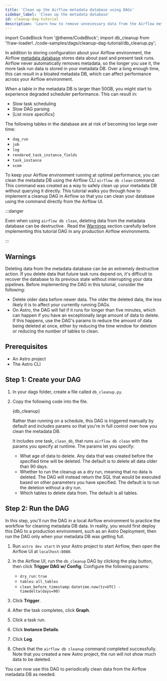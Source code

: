 ```yaml
---
title: 'Clean up the Airflow metadata database using DAGs'
sidebar_label: 'Clean up the metadata database'
id: cleanup-dag-tutorial
description: 'Learn how to remove unnecessary data from the Airflow metadata database using the `airflow db clean` command from a DAG.'
---
```


import CodeBlock from '@theme/CodeBlock';
import db_cleanup from '!!raw-loader!../code-samples/dags/cleanup-dag-tutorial/db_cleanup.py';

In addition to storing configuration about your Airflow environment, the Airflow [metadata database](https://docs.astronomer.io/learn/airflow-database) stores data about past and present task runs. Airflow never automatically removes metadata, so the longer you use it, the more task run data is stored in your metadata DB. Over a long enough time, this can result in a bloated metadata DB, which can affect performance across your Airflow environment.

When a table in the metadata DB is larger than 50GB, you might start to experience degraded scheduler performance. This can result in:

- Slow task scheduling
- Slow DAG parsing
- [List more specifics]

The following tables in the database are at risk of becoming too large over time:

- `dag_run` 
- `job` 
- `log` 
- `rendered_task_instance_fields`
- `task_instance`
- `xcom`

To keep your Airflow environment running at optimal performance, you can clean the metadata DB using the Airflow CLI `airflow db clean` command. This command was created as a way to safely clean up your metadata DB without querying it directly. This tutorial walks you through how to implement a cleanup DAG in Airflow so that you can clean your database using the command directly from the Airflow UI.

:::danger

Even when using `airflow db clean`, deleting data from the metadata database can be destructive . Read the [Warnings](#warnings) section carefully before implementing this tutorial DAG in any production Airflow environments.

:::

## Warnings

Deleting data from the metadata database can be an extremely destructive action. If you delete data that future task runs depend on, it's difficult to recover the database to its previous state without interrupting your data pipelines. Before implementing the DAG in this tutorial, consider the following:

- Delete older data before newer data. The older the deleted data, the less likely it is to affect your currently running DAGs.
- On Astro, the DAG will fail if it runs for longer than five minutes, which can happen if you have an exceptionally large amount of data to delete. If this happens, use the DAG's params to reduce the amount of data being deleted at once, either by reducing the time window for deletion or reducing the number of tables to clean.

## Prerequisites

- An Astro project
- The Astro CLI

## Step 1: Create your DAG


1. In your dags folder, create a file called `db_cleanup.py`.

2. Copy the following code into the file.

    <CodeBlock language="python">{db_cleanup}</CodeBlock>

    Rather than running on a schedule, this DAG is triggered manually by default and includes params so that you're in full control over how you clean the metadata DB.

    It includes one task, `clean_db`, that runs `airflow db clean` with the params you specify at runtime. The params let you specify:

    - What age of data to delete. Any data that was created before the specified time will be deleted. The default is to delete all data older than 90 days.
    - Whether to run the cleanup as a dry run, meaning that no data is deleted. The DAG will instead return the SQL that would be executed based on other parameters you have specified. The default is to run the deletion without a dry run.
    - Which tables to delete data from. The default is all tables.

## Step 2: Run the DAG

In this step, you'll run the DAG in a local Airflow environment to practice the workflow for cleaning metadata DB data. In reality, you would first deploy this DAG to a production environment, such as an Astro Deployment, then run the DAG only when your metadata DB was getting full.

1. Run `astro dev start` in your Astro project to start Airflow, then open the Airflow UI at `localhost:8080`.

2. In the Airflow UI, run the `db_cleanup` DAG by clicking the play button, then click **Trigger DAG w/ Config**. Configure the following params:

    - `dry_run`: `true`
    - `tables`: `all_tables`
    - `clean_before_timestamp`: `datetime.now(tz=UTC) - timedelta(days=90)`

3. Click **Trigger**. 
4. After the task completes, click **Graph**.
5. Click a task run.
6. Click **Instance Details**.
7. Click **Log**.
8. Check that the `airflow db cleanup` command completed successfully. Note that you created a new Astro project, the run will not show much data to be deleted. 

You can now use this DAG to periodically clean data from the Airflow metadata DB as needed. 